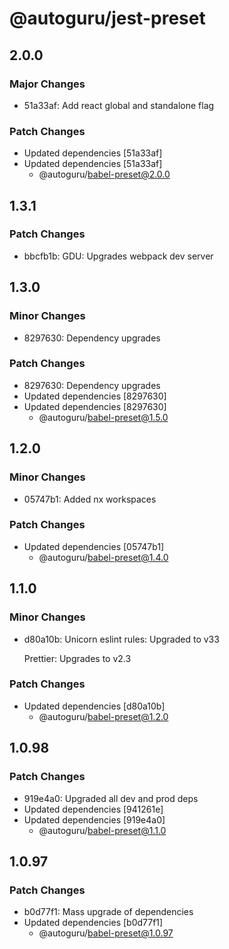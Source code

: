 # @autoguru/jest-preset

## 2.0.0

### Major Changes

-   51a33af: Add react global and standalone flag

### Patch Changes

-   Updated dependencies [51a33af]
-   Updated dependencies [51a33af]
    -   @autoguru/babel-preset@2.0.0

## 1.3.1

### Patch Changes

-   bbcfb1b: GDU: Upgrades webpack dev server

## 1.3.0

### Minor Changes

-   8297630: Dependency upgrades

### Patch Changes

-   8297630: Dependency upgrades
-   Updated dependencies [8297630]
-   Updated dependencies [8297630]
    -   @autoguru/babel-preset@1.5.0

## 1.2.0

### Minor Changes

-   05747b1: Added nx workspaces

### Patch Changes

-   Updated dependencies [05747b1]
    -   @autoguru/babel-preset@1.4.0

## 1.1.0

### Minor Changes

-   d80a10b: Unicorn eslint rules: Upgraded to v33

    Prettier: Upgrades to v2.3

### Patch Changes

-   Updated dependencies [d80a10b]
    -   @autoguru/babel-preset@1.2.0

## 1.0.98

### Patch Changes

-   919e4a0: Upgraded all dev and prod deps
-   Updated dependencies [941261e]
-   Updated dependencies [919e4a0]
    -   @autoguru/babel-preset@1.1.0

## 1.0.97

### Patch Changes

-   b0d77f1: Mass upgrade of dependencies
-   Updated dependencies [b0d77f1]
    -   @autoguru/babel-preset@1.0.97
